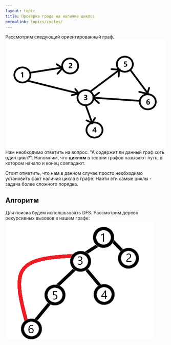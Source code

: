```yaml
---
layout: topic
title: Проверка графа на наличие циклов
permalink: topics/cycles/
---
```

Рассмотрим следующий ориентированный граф.
![<любое название>](цикл.png)
Нам необходимо ответить на вопрос: "А содержит ли данный граф хоть один цикл?". Напомним, что **циклом** в теории графов называют путь, в котором начало и конец совпадают.

Стоит отметить, что нам в данном случае просто необходимо установить факт наличия цикла в графе. Найти эти самые циклы - задача более сложного порядка.

## Алгоритм
Для поиска будем исполшьзовать DFS. Рассмотрим дерево рекурсивных вызовов в нашем графе:
![<любое название>](граф.png)
